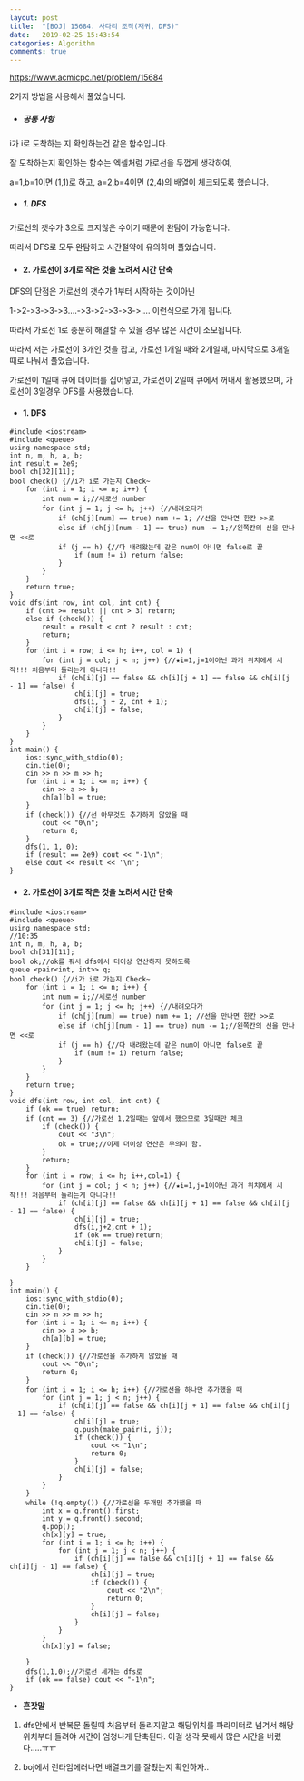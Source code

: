 ```yaml
---
layout: post
title:  "[BOJ] 15684. 사다리 조작(재귀, DFS)"
date:   2019-02-25 15:43:54
categories: Algorithm
comments: true
---
```


https://www.acmicpc.net/problem/15684  



2가지 방법을 사용해서 풀었습니다.  



* ##### 공통 사항  

i가 i로 도착하는 지 확인하는건 같은 함수입니다.  

잘 도착하는지 확인하는 함수는 엑셀처럼 가로선을 두껍게 생각하여,  

a=1,b=1이면 (1,1)로 하고, a=2,b=4이면 (2,4)의 배열이 체크되도록 했습니다.  



* ##### 1. DFS  

가로선의 갯수가 3으로 크지않은 수이기 때문에 완탐이 가능합니다.  

따라서 DFS로 모두 완탐하고 시간절약에 유의하며 풀었습니다.  


* #### 2. 가로선이 3개로 작은 것을 노려서 시간 단축  

DFS의 단점은 가로선의 갯수가 1부터 시작하는 것이아닌  

1->2->3->3->3....->3->2->3->3->.... 이런식으로 가게 됩니다.  

따라서 가로선 1로 충분히 해결할 수 있을 경우 많은 시간이 소모됩니다.  

따라서 저는 가로선이 3개인 것을 잡고, 가로선 1개일 때와 2개일때, 마지막으로 3개일때로 나눠서 풀었습니다.  

가로선이 1일때 큐에 데이터를 집어넣고, 가로선이 2일때 큐에서 꺼내서 활용했으며, 가로선이 3일경우 DFS를 사용했습니다.  


* #### 1. DFS
~~~
#include <iostream>
#include <queue>
using namespace std;
int n, m, h, a, b;
int result = 2e9;
bool ch[32][11];
bool check() {//i가 i로 가는지 Check~
	for (int i = 1; i <= n; i++) {
		int num = i;//세로선 number
		for (int j = 1; j <= h; j++) {//내려오다가
			if (ch[j][num] == true) num += 1; //선을 만나면 한칸 >>로
			else if (ch[j][num - 1] == true) num -= 1;//왼쪽칸의 선을 만나면 <<로
			if (j == h) {//다 내려왔는데 같은 num이 아니면 false로 끝
				if (num != i) return false;
			}
		}
	}
	return true;
}
void dfs(int row, int col, int cnt) {
	if (cnt >= result || cnt > 3) return;
	else if (check()) {
		result = result < cnt ? result : cnt;
		return;
	}
	for (int i = row; i <= h; i++, col = 1) {
		for (int j = col; j < n; j++) {//★i=1,j=1이아닌 과거 위치에서 시작!!! 처음부터 돌리는게 아니다!!
			if (ch[i][j] == false && ch[i][j + 1] == false && ch[i][j - 1] == false) {
				ch[i][j] = true;
				dfs(i, j + 2, cnt + 1);
				ch[i][j] = false;
			}
		}
	}
}
int main() {
	ios::sync_with_stdio(0);
	cin.tie(0);
	cin >> n >> m >> h;
	for (int i = 1; i <= m; i++) {
		cin >> a >> b;
		ch[a][b] = true;
	}
	if (check()) {//선 아무것도 추가하지 않았을 때
		cout << "0\n";
		return 0;
	}
	dfs(1, 1, 0);
	if (result == 2e9) cout << "-1\n";
	else cout << result << '\n';
}
~~~




* #### 2. 가로선이 3개로 작은 것을 노려서 시간 단축

~~~
#include <iostream>
#include <queue>
using namespace std;
//10:35
int n, m, h, a, b;
bool ch[31][11];
bool ok;//ok를 줘서 dfs에서 더이상 연산하지 못하도록
queue <pair<int, int>> q;
bool check() {//i가 i로 가는지 Check~
	for (int i = 1; i <= n; i++) {
		int num = i;//세로선 number
		for (int j = 1; j <= h; j++) {//내려오다가
			if (ch[j][num] == true) num += 1; //선을 만나면 한칸 >>로
			else if (ch[j][num - 1] == true) num -= 1;//왼쪽칸의 선을 만나면 <<로
			if (j == h) {//다 내려왔는데 같은 num이 아니면 false로 끝
				if (num != i) return false;
			}
		}
	}
	return true;
}
void dfs(int row, int col, int cnt) {
	if (ok == true) return;
	if (cnt == 3) {//가로선 1,2일때는 앞에서 했으므로 3일때만 체크
		if (check()) {
			cout << "3\n";
			ok = true;//이제 더이상 연산은 무의미 함.
		}
		return;
	}
	for (int i = row; i <= h; i++,col=1) {
		for (int j = col; j < n; j++) {//★i=1,j=1이아닌 과거 위치에서 시작!!! 처음부터 돌리는게 아니다!!
			if (ch[i][j] == false && ch[i][j + 1] == false && ch[i][j - 1] == false) {
				ch[i][j] = true;
				dfs(i,j+2,cnt + 1);
				if (ok == true)return;
				ch[i][j] = false;
			}
		}
	}

}
int main() {
	ios::sync_with_stdio(0);
	cin.tie(0);
	cin >> n >> m >> h;
	for (int i = 1; i <= m; i++) {
		cin >> a >> b;
		ch[a][b] = true;
	}
	if (check()) {//가로선을 추가하지 않았을 때
		cout << "0\n";
		return 0;
	}
	for (int i = 1; i <= h; i++) {//가로선을 하나만 추가했을 때
		for (int j = 1; j < n; j++) {
			if (ch[i][j] == false && ch[i][j + 1] == false && ch[i][j - 1] == false) {
				ch[i][j] = true;
				q.push(make_pair(i, j));
				if (check()) {
					cout << "1\n";
					return 0;
				}
				ch[i][j] = false;
			}
		}
	}
	while (!q.empty()) {//가로선을 두개만 추가했을 때
		int x = q.front().first;
		int y = q.front().second;
		q.pop();
		ch[x][y] = true;
		for (int i = 1; i <= h; i++) {
			for (int j = 1; j < n; j++) {
				if (ch[i][j] == false && ch[i][j + 1] == false && ch[i][j - 1] == false) {
					ch[i][j] = true;
					if (check()) {
						cout << "2\n";
						return 0;
					}
					ch[i][j] = false;
				}
			}
		}
		ch[x][y] = false;

	}
	dfs(1,1,0);//가로선 세개는 dfs로
	if (ok == false) cout << "-1\n";
}

~~~




- **혼잣말**

1. dfs안에서 반복문 돌릴때 처음부터 돌리지말고 해당위치를 파라미터로 넘겨서 해당위치부터 돌려야 시간이 엄청나게 단축된다. 이걸 생각 못해서 많은 시간을 버렸다.....ㅠㅠ  



2. boj에서 런타임에러나면 배열크기를 잘줬는지 확인하자..  
